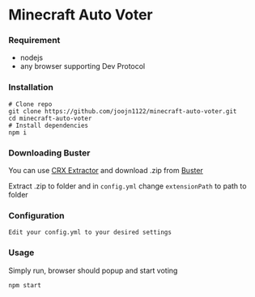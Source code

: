 # Minecraft Auto Voter

### Requirement
- nodejs
- any browser supporting Dev Protocol

### Installation

```shell
# Clone repo
git clone https://github.com/joojn1122/minecraft-auto-voter.git
cd minecraft-auto-voter
# Install dependencies
npm i
```

### Downloading Buster
You can use 
[CRX Extractor](https://chrome.google.com/webstore/detail/crx-extractordownloader/ajkhmmldknmfjnmeedkbkkojgobmljda)
and download .zip from 
[Buster](https://chrome.google.com/webstore/detail/buster-captcha-solver-for/mpbjkejclgfgadiemmefgebjfooflfhl)

Extract .zip to folder and in `config.yml` change `extensionPath` to path to folder

### Configuration
```
Edit your config.yml to your desired settings
```

### Usage
Simply run, browser should popup and start voting
```shell
npm start
```